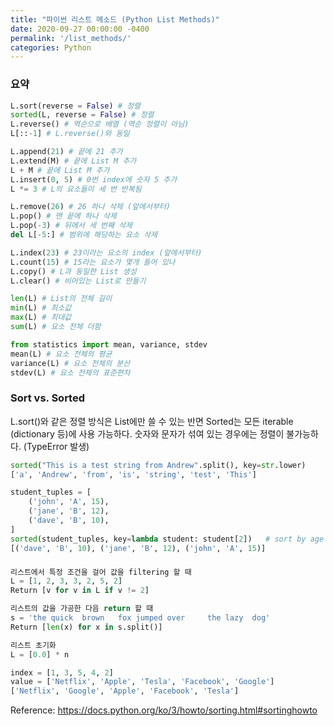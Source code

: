 ```yaml
---
title: "파이썬 리스트 메소드 (Python List Methods)"
date: 2020-09-27 00:00:00 -0400
permalink: '/list_methods/'
categories: Python
---
```


### 요약

```python
L.sort(reverse = False) # 정렬
sorted(L, reverse = False) # 정렬
L.reverse() # 역순으로 배열 (역순 정렬이 아님)
L[::-1] # L.reverse()와 동일

L.append(21) # 끝에 21 추가
L.extend(M) # 끝에 List M 추가
L + M # 끝에 List M 추가
L.insert(0, 5) # 0번 index에 숫자 5 추가
L *= 3 # L의 요소들이 세 번 반복됨

L.remove(26) # 26 하나 삭제 (앞에서부터)
L.pop() # 맨 끝에 하나 삭제
L.pop(-3) # 뒤에서 세 번째 삭제
del L[-5:] # 범위에 해당하는 요소 삭제

L.index(23) # 23이라는 요소의 index (앞에서부터)
L.count(15) # 15라는 요소가 몇개 들어 있나
L.copy() # L과 동일한 List 생성
L.clear() # 비어있는 List로 만들기

len(L) # List의 전체 길이
min(L) # 최소값
max(L) # 최대값
sum(L) # 요소 전체 더함

from statistics import mean, variance, stdev
mean(L) # 요소 전체의 평균
variance(L) # 요소 전체의 분산
stdev(L) # 요소 전체의 표준편차
```

### Sort vs. Sorted

L.sort()와 같은 정렬 방식은 List에만 쓸 수 있는 반면 Sorted는 모든 iterable (dictionary 등)에 사용 가능하다.
숫자와 문자가 섞여 있는 경우에는 정렬이 불가능하다. (TypeError 발생)

```python
sorted("This is a test string from Andrew".split(), key=str.lower)
['a', 'Andrew', 'from', 'is', 'string', 'test', 'This']

student_tuples = [
    ('john', 'A', 15),
    ('jane', 'B', 12),
    ('dave', 'B', 10),
]
sorted(student_tuples, key=lambda student: student[2])   # sort by age
[('dave', 'B', 10), ('jane', 'B', 12), ('john', 'A', 15)]
```

### 

```python
리스트에서 특정 조건을 걸어 값을 filtering 할 때
L = [1, 2, 3, 3, 2, 5, 2]
Return [v for v in L if v != 2]

리스트의 값을 가공한 다음 return 할 때
s = 'the quick  brown   fox jumped over     the lazy  dog'
Return [len(x) for x in s.split()] 

리스트 초기화
L = [0.0] * n

index = [1, 3, 5, 4, 2]
value = ['Netflix', 'Apple', 'Tesla', 'Facebook', 'Google']
['Netflix', 'Google', 'Apple', 'Facebook', 'Tesla']

```

Reference: https://docs.python.org/ko/3/howto/sorting.html#sortinghowto
